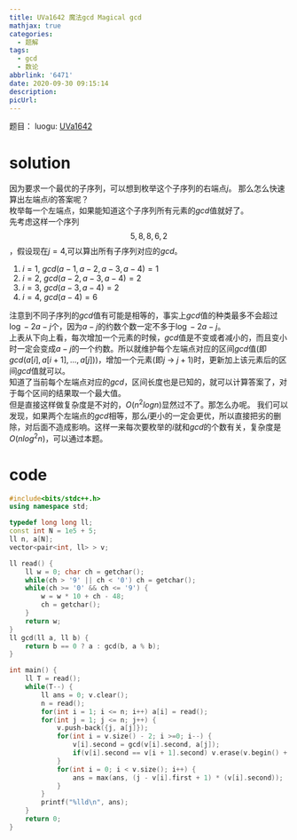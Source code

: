 ```yaml
---
title: UVa1642 魔法gcd Magical gcd
mathjax: true
categories:
  - 题解
tags:
  - gcd
  - 数论
abbrlink: '6471'
date: 2020-09-30 09:15:14
description:
picUrl:
---
```



题目： luogu: [UVa1642](https://www.luogu.com.cn/problem/UVA1642)
# solution

因为要求一个最优的子序列，可以想到枚举这个子序列的右端点$j$。  那么怎么快速算出左端点$i$的答案呢？  
枚举每一个左端点，如果能知道这个子序列所有元素的$gcd$值就好了。  
先考虑这样一个序列$$5,8,8,6,2$$，假设现在$j=4$,可以算出所有子序列对应的$gcd$。
1. $i=1$, $gcd(a-1,a-2,a-3,a-4)=1$
2. $i=2$, $gcd(a-2,a-3,a-4)=2$
3. $i=3$, $gcd(a-3,a-4)=2$
4. $i=4$, $gcd(a-4)=6$

注意到不同子序列的$gcd$值有可能是相等的，事实上$gcd$值的种类最多不会超过$\log-2 a-j$个，因为$a-j$的约数个数一定不多于$\log-2 a-j$。  
上表从下向上看，每次增加一个元素的时候，$gcd$值是不变或者减小的，而且变小时一定会变成$a-j$的一个约数。所以就维护每个左端点对应的区间$gcd$值(即$gcd(a[i],a[i+1],...,a[j])$)，增加一个元素(即$j$ -> $j+1$)时，更新加上该元素后的区间$gcd$值就可以。  
知道了当前每个左端点对应的$gcd$，区间长度也是已知的，就可以计算答案了，对于每个区间的结果取一个最大值。  
但是直接这样做复杂度是不对的，$O(n^2log n)$显然过不了。那怎么办呢。
我们可以发现，如果两个左端点的$gcd$相等，那么$i$更小的一定会更优，所以直接把劣的删除，对后面不造成影响。这样一来每次要枚举的$i$就和$gcd$的个数有关，复杂度是$O(nlog^2 n)$，可以通过本题。

# code

```cpp
#include<bits/stdc++.h>
using namespace std;

typedef long long ll;
const int N = 1e5 + 5;
ll n, a[N];
vector<pair<int, ll> > v;

ll read() {
	ll w = 0; char ch = getchar();
	while(ch > '9' || ch < '0') ch = getchar();
	while(ch >= '0' && ch <= '9') {
		w = w * 10 + ch - 48;
		ch = getchar();
	}
	return w;
}
ll gcd(ll a, ll b) {
	return b == 0 ? a : gcd(b, a % b);
}

int main() {
    ll T = read();
    while(T--) {
    	ll ans = 0; v.clear();
    	n = read();
    	for(int i = 1; i <= n; i++) a[i] = read();
        for(int j = 1; j <= n; j++) {
            v.push-back({j, a[j]});
            for(int i = v.size() - 2; i >=0; i--) {
            	v[i].second = gcd(v[i].second, a[j]);
            	if(v[i].second == v[i + 1].second) v.erase(v.begin() + i + 1);
            }
            for(int i = 0; i < v.size(); i++) {
            	ans = max(ans, (j - v[i].first + 1) * (v[i].second));
            }
        }
        printf("%lld\n", ans);
    }
    return 0;
}
```